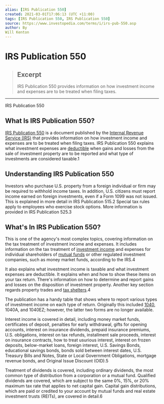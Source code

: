 ```yaml
---
alias: [IRS Publication 550]
created: 2021-03-01T17:06:13 (UTC +11:00)
tags: [IRS Publication 550, IRS Publication 550]
source: https://www.investopedia.com/terms/i/irs-pub-550.asp
author: By
Will Kenton
---
```


# IRS Publication 550

> ## Excerpt
> IRS Publication 550 provides information on how investment income and expenses are to be treated when filing taxes.

---

IRS Publication 550
## What Is IRS Publication 550?

[IRS Publication 550](https://www.irs.gov/publications/p550) is a document published by the [Internal Revenue Service (IRS)](https://www.investopedia.com/terms/i/irs.asp) that provides information on how investment income and expenses are to be treated when filing taxes. IRS Publication 550 explains what investment expenses are [deductible](https://www.investopedia.com/terms/d/deductible.asp) when gains and losses from the sale of investment property are to be reported and what type of investments are considered taxable.1

## Understanding IRS Publication 550

Investors who purchase U.S. property from a foreign individual or firm may be required to withhold income taxes. In addition, U.S. citizens must report income earned on foreign investments, even if a Form 1099 was not issued. This is explained in more detail in IRS Publication 515.2 Special tax rules apply to employees who exercise stock options. More information is provided in IRS Publication 525.3

## What's In IRS Publication 550?

This is one of the agency's most complex topics, covering information on the tax treatment of investment income and expenses. It includes information on the tax treatment of [investment income](https://www.investopedia.com/terms/i/investmentincome.asp) and expenses for individual shareholders of [mutual funds](https://www.investopedia.com/terms/m/mutualfund.asp) or other regulated investment companies, such as money market funds, according to the IRS.4

It also explains what investment income is taxable and what investment expenses are deductible. It explains when and how to show these items on your tax return. There's information on how to determine and report gains and losses on the disposition of investment property. Another key section regards property trades and [tax shelters](https://www.investopedia.com/terms/t/taxshelter.asp).4

The publication has a handy table that shows where to report various types of investment income on each type of return. Originally this included [1040](https://www.investopedia.com/terms/1/1040.asp), 1040A, and 1040EZ; however, the latter two forms are no longer available.

Interest income is covered in detail, including money market funds, certificates of deposit, penalties for early withdrawal, gifts for opening accounts, interest on insurance dividends, prepaid insurance premiums, U.S. obligations, interest on tax refunds, installment sale proceeds, interest on insurance contracts, how to treat usurious interest, interest on frozen deposits, below-market loans, foreign interest, U.S. Savings Bonds, educational savings bonds, bonds sold between interest dates, U.S. Treasury Bills and Notes, State or Local Government Obligations, mortgage revenue bonds, and Original Issue Discount (OID).5

Treatment of dividends is covered, including ordinary dividends, the most common type of distribution from a corporation or a mutual fund. Qualified dividends are covered, which are subject to the same 0%, 15%, or 20% maximum tax rate that applies to net capital gain. Capital gain distributions, which are paid or credited to your account by mutual funds and real estate investment trusts (REITs), are covered in detail.6
